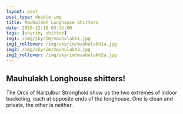 ```yaml
---
layout: post
post_type: double-img
title: Mauhulakh Longhouse Shitters
date: 2018-12-18 03:15:00
tags: [skyrim, shitter]
img1: /img/skyrim/mauhulakh1.jpg
img1_rollover: /img/skyrim/mauhulakh1a.jpg
img2: /img/skyrim/mauhulakh2.jpg
img2_rollover: /img/skyrim/mauhulakh2a.jpg
---
```

## Mauhulakh Longhouse shitters!

The Orcs of Narzulbur Stronghold show us the two extremes of indoor bucketing, each at opposite ends of the longhouse. One is clean and private, the other is neither.
